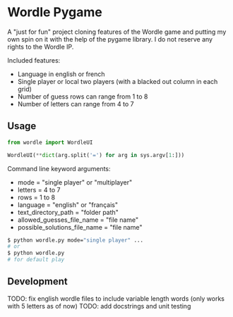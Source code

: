 # Wordle Pygame

A "just for fun" project cloning features of the Wordle game and putting my own spin on it with the help of the pygame library. I do not reserve any rights to the Wordle IP.

Included features:
- Language in english or french
- Single player or local two players (with a blacked out column in each grid)
- Number of guess rows can range from 1 to 8 
- Number of letters can range from 4 to 7

## Usage

```py
from wordle import WordleUI

WordleUI(**dict(arg.split('=') for arg in sys.argv[1:]))
```

Command line keyword arguments:
- mode = "single player" or "multiplayer"
- letters = 4 to 7
- rows = 1 to 8
- language = "english" or "français"
- text_directory_path = "folder path"
- allowed_guesses_file_name = "file name"
- possible_solutions_file_name = "file name"

```bash
$ python wordle.py mode="single player" ...
# or 
$ python wordle.py
# for default play
```

## Development

TODO: fix english wordle files to include variable length words (only works with 5 letters as of now)
TODO: add docstrings and unit testing 